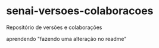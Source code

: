 # senai-versoes-colaboracoes
Repositório de versões e colaborações

aprendendo
"fazendo uma alteração no readme"